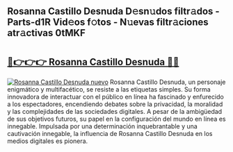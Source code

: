 ## Rosanna Castillo Desnuda D𝚎sn𝚞dos filtr𝚊dos - Parts-d1R Vid𝚎os f𝚘tos - N𝚞evas filtr𝚊ciones atr𝚊ctivas 0tMKF

# <h2><a href="http://mbbtj9.tromn.icu/?c=Rosanna+Castillo+Desnuda">🔗👉👉👉 Rosanna Castillo Desnuda 🔗🔗</a></h2>

[![Rosanna Castillo Desnuda nuevo](https://i.imgur.com/pEAQMta.gif)](http://mbbtj9.tromn.icu/?c=Rosanna+Castillo+Desnuda)
Rosanna Castillo Desnuda, un personaje enigmático y multifacético, se resiste a las etiquetas simples. Su forma innovadora de interactuar con el público en línea ha fascinado y enfurecido a los espectadores, encendiendo debates sobre la privacidad, la moralidad y las complejidades de las sociedades digitales. A pesar de la ambigüedad de sus objetivos futuros, su papel en la configuración del mundo en línea es innegable. Impulsada por una determinación inquebrantable y una cautivación innegable, la influencia de Rosanna Castillo Desnuda en los medios digitales es pionera.

